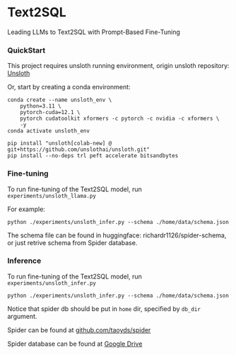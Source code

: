# Text2SQL
Leading LLMs to Text2SQL with Prompt-Based Fine-Tuning

### QuickStart

This project requires unsloth running environment, origin unsloth repository: [Unsloth](https://github.com/unslothai/unsloth)

Or, start by creating a conda environment:

```commandline
conda create --name unsloth_env \
    python=3.11 \
    pytorch-cuda=12.1 \
    pytorch cudatoolkit xformers -c pytorch -c nvidia -c xformers \
    -y
conda activate unsloth_env

pip install "unsloth[colab-new] @ git+https://github.com/unslothai/unsloth.git"
pip install --no-deps trl peft accelerate bitsandbytes
```

### Fine-tuning

To run fine-tuning of the Text2SQL model, run `experiments/unsloth_llama.py`

For example:
```commandline
python ./experiments/unsloth_infer.py --schema ./home/data/schema.json 
```
The schema file can be found in huggingface: richardr1126/spider-schema, or just retrive schema from Spider database.

### Inference
To run fine-tuning of the Text2SQL model, run `experiments/unsloth_infer.py`

```commandline
python ./experiments/unsloth_infer.py --schema ./home/data/schema.json
```

Notice that spider db should be put in `home` dir, specified by `db_dir` argument.

Spider can be found at [github.com/taoyds/spider](https://github.com/taoyds/spider)

Spider database can be found at [Google Drive](https://drive.google.com/file/d/1403EGqzIDoHMdQF4c9Bkyl7dZLZ5Wt6J/view)

